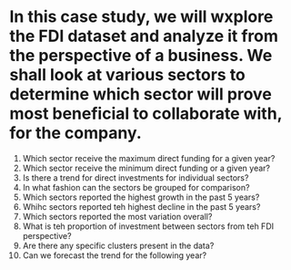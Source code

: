 # In this case study, we will wxplore the FDI dataset and analyze it from the perspective of a business. We shall look at various sectors to determine which sector will prove most beneficial to collaborate with, for the company. 

1. Which sector receive the maximum direct funding for a given year?
2. Which sector receive the minimum direct funding or a given year?
3. Is there a trend for direct investments for individual sectors?
4. In what fashion can the sectors be grouped for comparison?
5. Which sectors reported the highest growth in the past 5 years?
6. Whihc sectors reported teh highest decline in the past 5 years?
7. Which sectors reported the most variation overall?
8. What is teh proportion of investment between sectors from teh FDI perspective?
9. Are there any specific clusters present in the data?
10. Can we forecast the trend for the following year?
